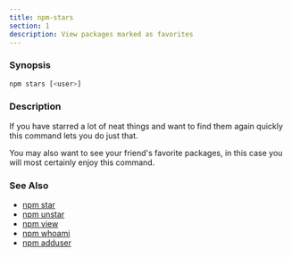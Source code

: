 ```yaml
---
title: npm-stars
section: 1
description: View packages marked as favorites
---
```


### Synopsis

``` bash
npm stars [<user>]
```

### Description

If you have starred a lot of neat things and want to find them again
quickly this command lets you do just that.

You may also want to see your friend's favorite packages, in this case
you will most certainly enjoy this command.

### See Also

* [npm star](/commands/npm-star)
* [npm unstar](/commands/npm-unstar)
* [npm view](/commands/npm-view)
* [npm whoami](/commands/npm-whoami)
* [npm adduser](/commands/npm-adduser)
